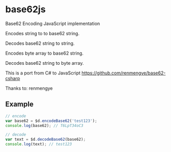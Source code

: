 base62js
========

Base62 Encoding JavaScript implementation

Encodes string to to base62 string.

Decodes base62 string to string.

Encodes byte array to base62 string.

Decodes base62 string to byte array.

This is a port from C# to JavaScript
https://github.com/renmengye/base62-csharp

Thanks to: renmengye

## Example

```js
// encode
var base62 = $d.encodeBase62('test123');
console.log(base62); // T6LpT34oC3

// decode
var text = $d.decodeBase62(base62);
console.log(text); // test123
```
